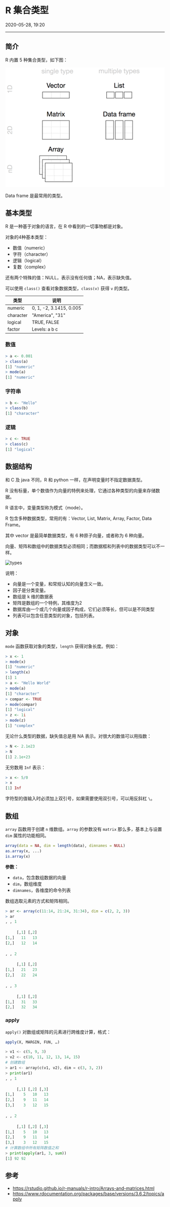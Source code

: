 # R 集合类型

2020-05-28, 19:20
*** **

## 简介

R 内置 5 种集合类型，如下图：

<img src="./images/image-20240904161136777.png" alt="image-20240904161136777" style="zoom:50%;" />

Data frame 是最常用的类型。

## 基本类型

R 是一种基于对象的语言，在 R 中看到的一切事物都是对象。

对象的4种基本类型：

- 数值（numeric）
- 字符（character）
- 逻辑（logical）
- 复数（complex）

还有两个特殊的值：NULL，表示没有任何值；NA，表示缺失值。

可以使用 `class()` 查看对象数据类型，`class(v)` 获得 `v` 的类型。

| 类型      | 说明                    |
| --------- | ----------------------- |
| numeric   | 0, 1, -2, 3.1415, 0.005 |
| character | "America", "31"         |
| logical   | TRUE, FALSE             |
| factor    | Levels: a b c           |

### 数值

```r
> a <- 0.001
> class(a)
[1] "numeric"
> mode(a)
[1] "numeric"
```

### 字符串

```r
> b <- "Hello"
> class(b)
[1] "character"
```

### 逻辑

```r
> c <- TRUE
> class(c)
[1] "logical"
```

## 数据结构

和 C 及 java 不同，R 和 python 一样，在声明变量时不指定数据类型。

R 没有标量，单个数值作为向量的特例来处理，它通过各种类型的向量来存储数据。

R 语言中，变量类型称为模式（mode）。

R 包含多种数据类型，常用的有：Vector, List, Matrix, Array, Factor, Data Frame。

其中 vector 是最简单数据类型，有 6 种原子向量，或者称为 6 种向量。

向量、矩阵和数组中的数据类型必须相同；而数据框和列表中的数据类型可以不一样。

![types](images/2020-05-28-22-27-06.png)

说明：

- 向量是一个变量，和常规认知的向量含义一致。
- 因子是分类变量。
- 数组是 k 维的数据表
- 矩阵是数组的一个特例，其维度为2
- 数据库由一个或几个向量或因子构成，它们必须等长，但可以是不同类型
- 列表可以包含任意类型的对象，包括列表。

## 对象

`mode` 函数获取对象的类型，`length` 获得对象长度。例如：

```r
> x <- 1
> mode(x)
[1] "numeric"
> length(x)
[1] 1
> a <- "Hello World"
> mode(a)
[1] "character"
> compar <- TRUE
> mode(compar)
[1] "logical"
> z <- 1i
> mode(z)
[1] "complex"
```

无论什么类型的数据，缺失值总是用 NA 表示。对很大的数值可以用指数：

```r
> N <- 2.1e23
> N
[1] 2.1e+23
```

无穷数用 `Inf` 表示：

```r
> x <- 5/0
> x
[1] Inf
```

字符型的值输入时必须加上双引号，如果需要使用双引号，可以用反斜杠 `\`。

## 数组

`array` 函数用于创建 `n` 维数组。`array` 的参数没有 `matrix` 那么多，基本上与设置 `dim` 属性的功能相同。

```r
array(data = NA, dim = length(data), dimnames = NULL)
as.array(x, ...)
is.array(x)
```

**参数：**

- `data`，包含数组数据的向量
- `dim`，数组维度
- `dimnames`，各维度的命令列表

数组选取元素的方式和矩阵相同。

```r
> ar <- array(c(11:14, 21:24, 31:34), dim = c(2, 2, 3))
> ar
, , 1

     [,1] [,2]
[1,]   11   13
[2,]   12   14

, , 2

     [,1] [,2]
[1,]   21   23
[2,]   22   24

, , 3

     [,1] [,2]
[1,]   31   33
[2,]   32   34
```

### apply

`apply()` 对数组或矩阵的元素进行跨维度计算，格式：

```r
apply(X, MARGIN, FUN, …)
```

```python
> v1 <- c(5, 9, 3)
> v2 <- c(10, 11, 12, 13, 14, 15)
# 创建数组
> ar1 <- array(c(v1, v2), dim = c(3, 3, 2))
> print(ar1)
, , 1

     [,1] [,2] [,3]
[1,]    5   10   13
[2,]    9   11   14
[3,]    3   12   15

, , 2

     [,1] [,2] [,3]
[1,]    5   10   13
[2,]    9   11   14
[3,]    3   12   15
# 计算数组中所有矩阵数值之和
> print(apply(ar1, 3, sum))
[1] 92 92
```


## 参考

- https://rstudio.github.io/r-manuals/r-intro/Arrays-and-matrices.html
- https://www.rdocumentation.org/packages/base/versions/3.6.2/topics/apply